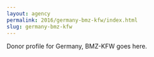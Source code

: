 ```yaml
---
layout: agency
permalink: 2016/germany-bmz-kfw/index.html
slug: germany-bmz-kfw
---
```


Donor profile for Germany, BMZ-KFW goes here.
